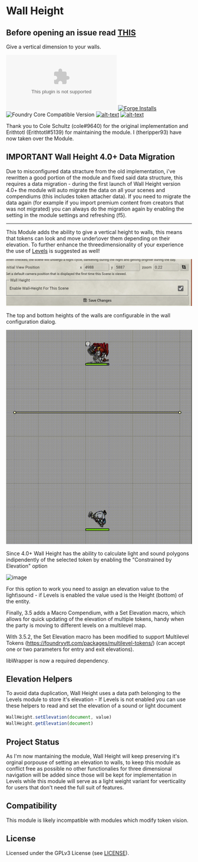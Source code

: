 # Wall Height

## Before opening an issue read [THIS](https://github.com/theripper93/Levels/blob/v9/ISSUES.md)
Give a vertical dimension to your walls.

![Latest Release Download Count](https://img.shields.io/github/downloads/theripper93/wall-height/latest/module.zip?color=2b82fc&label=DOWNLOADS&style=for-the-badge) [![Forge Installs](https://img.shields.io/badge/dynamic/json?label=Forge%20Installs&query=package.installs&suffix=%25&url=https%3A%2F%2Fforge-vtt.com%2Fapi%2Fbazaar%2Fpackage%2Fwall-height&colorB=03ff1c&style=for-the-badge)](https://forge-vtt.com/bazaar#package=wall-height) ![Foundry Core Compatible Version](https://img.shields.io/badge/dynamic/json.svg?url=https%3A%2F%2Fraw.githubusercontent.com%2Ftheripper93%2Fwall-height%2Fmain%2Fmodule.json&label=Foundry%20Version&query=$.compatibleCoreVersion&colorB=orange&style=for-the-badge) [![alt-text](https://img.shields.io/badge/-Patreon-%23ff424d?style=for-the-badge)](https://www.patreon.com/theripper93) [![alt-text](https://img.shields.io/badge/-Discord-%235662f6?style=for-the-badge)](https://discord.gg/F53gBjR97G)

Thank you to Cole Schultz (cole#9640) for the original implementation and Erithtotl (Erithtotl#5139) for maintaining the module. I (theripper93) have now taken over the Module.

## IMPORTANT Wall Height 4.0+ Data Migration

Due to misconfigured data stracture from the old implementation, i've rewritten a good portion of the module and fixed said data structure, this requires a data migration - during the first launch of Wall Height version 4.0+ the module will auto migrate the data on all your scenes and compendiums (this includes token attacher data). If you need to migrate the data again (for example if you import premium content from creators that was not migrated) you can always do the migration again by enabling the setting in the module settings and refreshing (f5).

---

This Module adds the ability to give a vertical height to walls, this means that tokens can look and move under\over them depending on their elevation. To further enhance the threedimensionality of your experience the use of [Levels](https://github.com/theripper93/Levels) is suggested as well!

![Preview](scene-config.png)

The top and bottom heights of the walls are configurable in the wall configuration dialog.

![Preview](wall-height.gif)

Since 4.0+ Wall Height has the ability to calculate light and sound polygons indipendently of the selected token by enabling the "Constrained by Elevation" option

![image](https://user-images.githubusercontent.com/1346839/161382146-f764562a-cbc8-40d3-8af3-0f2a25a4b7c1.png)

For this option to work you need to assign an elevation value to the light\sound - if Levels is enabled the value used is the Height (bottom) of the entity.

Finally, 3.5 adds a Macro Compendium, with a Set Elevation macro, which allows for quick updating of the elevation of multiple tokens, handy when the party is moving to different levels on a multilevel map.

With 3.5.2, the Set Elevation macro has been modified to support Multilevel Tokens (https://foundryvtt.com/packages/multilevel-tokens/) (can accept one or two parameters for entry and exit elevations).

libWrapper is now a required dependency.

## Elevation Helpers

To avoid data duplication, Wall Height uses a data path belonging to the Levels module to store it's elevation - If Levels is not enabled you can use these helpers to read and set the elevation of a sound or light document

```js
WallHeight.setElevation(document, value)
WallHeight.getElevation(document)
```

## Project Status

As I'm now mantaining the module, Wall Height will keep preserving it's orginal porpouse of setting an elevation to walls, to keep this module as conflict free as possible no other functionalies for three dimensional navigation will be added since those will be kept for implementation in Levels while this module will serve as a light weight variant for veerticality for users that don't need the full suit of features.

## Compatibility

This module is likely incompatible with modules which modify token vision.

## License

Licensed under the GPLv3 License (see [LICENSE](LICENSE)).
